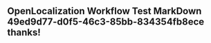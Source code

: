 <properties
ms.topic="hero-topic"
ms.test1="hero-topic"
ms.test2="test"/>

## OpenLocalization Workflow Test MarkDown 49ed9d77-d0f5-46c3-85bb-834354fb8ece thanks!
